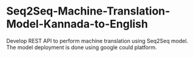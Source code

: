 # Seq2Seq-Machine-Translation-Model-Kannada-to-English
Develop REST API to perform machine translation using Seq2Seq  model. The model deployment is done using google could platform. 
